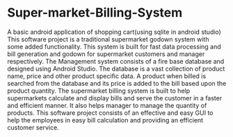 # Super-market-Billing-System
A basic android application of shopping cart(using sqlite in android studio)
This software project is a traditional supermarket godown system with some added functionality. This system is built for fast data processing and bill generation and godown for supermarket customers and manager respectively. The Management system consists of a fire
base database and designed using Android Studio. The database is a vast collection of product name, price and other product specific data. A product when billed is searched from the database and its price is added to the bill based upon the product quantity.
The supermarket billing system is built to help supermarkets calculate and display bills and serve the customer in a faster and efficient manner. It also helps manager to manage the quantity of products. This software project consists of an effective and easy GUI to help the
employees in easy bill calculation and providing an efficient customer service.
